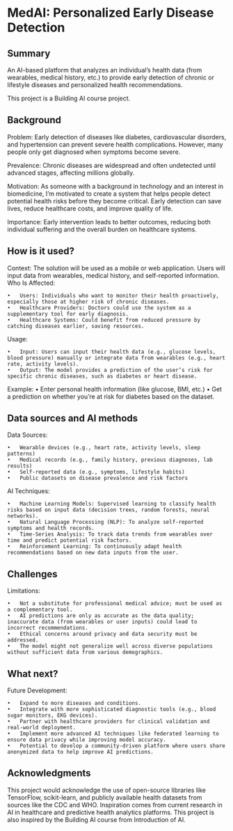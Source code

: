 # MedAI: Personalized Early Disease Detection


## Summary

An AI-based platform that analyzes an individual’s health data (from wearables, medical history, etc.) 
to provide early detection of chronic or lifestyle diseases and personalized health recommendations.

This project is a Building AI course project.

## Background

Problem: Early detection of diseases like diabetes, cardiovascular disorders, and hypertension can prevent severe health complications. 
However, many people only get diagnosed when symptoms become severe.

Prevalence: Chronic diseases are widespread and often undetected until advanced stages, affecting millions globally.

Motivation: As someone with a background in technology and an interest in biomedicine, I’m motivated to create a system that helps people detect potential health risks before they become critical. 
Early detection can save lives, reduce healthcare costs, and improve quality of life.

Importance: Early intervention leads to better outcomes, reducing both individual suffering and the overall burden on healthcare systems.


## How is it used?

Context:
The solution will be used as a mobile or web application. Users will input data from wearables, medical history, and self-reported information.
Who Is Affected:

	•	Users: Individuals who want to monitor their health proactively, especially those at higher risk of chronic diseases.
	•	Healthcare Providers: Doctors could use the system as a supplementary tool for early diagnosis.
	•	Healthcare Systems: Could benefit from reduced pressure by catching diseases earlier, saving resources.

 Usage:

	•	Input: Users can input their health data (e.g., glucose levels, blood pressure) manually or integrate data from wearables (e.g., heart rate, activity levels).
	•	Output: The model provides a prediction of the user’s risk for specific chronic diseases, such as diabetes or heart disease.
	
 Example:
	•	Enter personal health information (like glucose, BMI, etc.)
	•	Get a prediction on whether you’re at risk for diabetes based on the dataset.


## Data sources and AI methods
Data Sources:

	•	Wearable devices (e.g., heart rate, activity levels, sleep patterns)
	•	Medical records (e.g., family history, previous diagnoses, lab results)
	•	Self-reported data (e.g., symptoms, lifestyle habits)
	•	Public datasets on disease prevalence and risk factors

AI Techniques:

	•	Machine Learning Models: Supervised learning to classify health risks based on input data (decision trees, random forests, neural networks).
	•	Natural Language Processing (NLP): To analyze self-reported symptoms and health records.
	•	Time-Series Analysis: To track data trends from wearables over time and predict potential risk factors.
	•	Reinforcement Learning: To continuously adapt health recommendations based on new data inputs from the user.

## Challenges

Limitations:

	•	Not a substitute for professional medical advice; must be used as a complementary tool.
	•	AI predictions are only as accurate as the data quality; inaccurate data (from wearables or user inputs) could lead to incorrect recommendations.
	•	Ethical concerns around privacy and data security must be addressed.
	•	The model might not generalize well across diverse populations without sufficient data from various demographics.


## What next?

Future Development:

	•	Expand to more diseases and conditions.
	•	Integrate with more sophisticated diagnostic tools (e.g., blood sugar monitors, EKG devices).
	•	Partner with healthcare providers for clinical validation and real-world deployment.
	•	Implement more advanced AI techniques like federated learning to ensure data privacy while improving model accuracy.
	•	Potential to develop a community-driven platform where users share anonymized data to help improve AI predictions.

## Acknowledgments

This project would acknowledge the use of open-source libraries like TensorFlow, scikit-learn, and publicly available health datasets from sources like the CDC and WHO. 
Inspiration comes from current research in AI in healthcare and predictive health analytics platforms.
This project is also inspired by the Building AI course from Introduction of AI.
